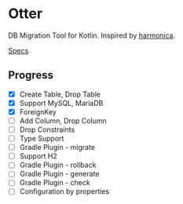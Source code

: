 # Otter

DB Migration Tool for Kotlin. Inspired by [harmonica](https://github.com/KenjiOhtsuka/harmonica).

[Specs](https://www.notion.so/goodgoodman/Otter-9dd4f8307c27415a8d7d2ccf2dee2768)

## Progress

- [X] Create Table, Drop Table
- [X] Support MySQL, MariaDB
- [X] ForeignKey
- [ ] Add Column, Drop Column
- [ ] Drop Constraints
- [ ] Type Support
- [ ] Gradle Plugin - migrate
- [ ] Support H2
- [ ] Gradle Plugin - rollback
- [ ] Gradle Plugin - generate
- [ ] Gradle Plugin - check
- [ ] Configuration by properties
